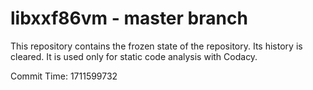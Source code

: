 # libxxf86vm - master branch

This repository contains the frozen state of the repository.
Its history is cleared. It is used only for static code
analysis with Codacy.

Commit Time: 1711599732